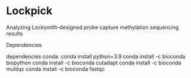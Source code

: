 # Lockpick
Analyzing Locksmith-designed probe capture methylation sequencing results


Dependencies

dependencies conda:
conda install python=3.9
conda install -c bioconda biopython
conda install -c bioconda cutadapt
conda install -c bioconda multiqc
conda install -c bioconda fastqc
